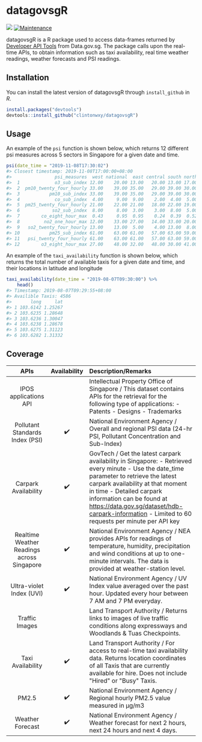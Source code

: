 # datagovsgR
![](https://travis-ci.org/clintonwxy/datagovsgR.svg?branch=master)
[![Maintenance](https://img.shields.io/badge/Maintained%3F-yes-green.svg)](https://github.com/clintonwxy/datagovsgR/graphs/commit-activity)


datagovsgR is a R package used to access data-frames returned by [Developer API Tools](https://data.gov.sg/developer) from Data.gov.sg. The package calls upon the real-time APIs, to obtain information such as taxi availability,  real time weather readings, weather forecasts and PSI readings.



## Installation

You can install the latest version of datagovsgR through `install_github` in *R*.

``` r
install.packages("devtools")
devtools::install_github("clintonwxy/datagovsgR")
```


## Usage

An example of the `psi` function is shown below, which returns 12 different psi measures across 5 sectors in Singapore for a given date and time.

``` r
psi(date_time = "2019-11-08T17:30:02")
#> Closest timestamp: 2019-11-08T17:00:00+08:00
#>                psi_measures  west national  east central south north
#>  1             o3_sub_index 12.00    20.00 13.00   20.00 13.00 17.00
#>  2  pm10_twenty_four_hourly 33.00    39.00 35.00   29.00 39.00 30.00
#>  3           pm10_sub_index 33.00    39.00 35.00   29.00 39.00 30.00
#>  4             co_sub_index  4.00     9.00  9.00    2.00  4.00  5.00
#>  5  pm25_twenty_four_hourly 21.00    22.00 21.00   18.00 22.00 19.00
#>  6            so2_sub_index  8.00     8.00  3.00    3.00  8.00  5.00
#>  7        co_eight_hour_max  0.43     0.95  0.95    0.24  0.39  0.52
#>  8         no2_one_hour_max 12.00    33.00 27.00   14.00 33.00 20.00
#>  9   so2_twenty_four_hourly 13.00    13.00  5.00    4.00 13.00  8.00
#> 10           pm25_sub_index 61.00    63.00 61.00   57.00 63.00 59.00
#> 11   psi_twenty_four_hourly 61.00    63.00 61.00   57.00 63.00 59.00
#> 12        o3_eight_hour_max 27.00    48.00 32.00   48.00 30.00 41.00
```

An example of the `taxi_availability` function is shown below, which returns the total number of available taxis for a given date and time, and their locations in latitude and longitude


``` r
taxi_availability(date_time = "2019-08-07T09:30:00") %>% 
    head()
#> Timestamp: 2019-08-07T09:29:55+08:00
#> Availible Taxis: 4586
#>       long     lat
#> 1 103.6142 1.25267
#> 2 103.6235 1.28648
#> 3 103.6236 1.30047
#> 4 103.6238 1.28678
#> 5 103.6275 1.31123
#> 6 103.6282 1.31332
```


## Coverage

| APIs      | Availability  | Description/Remarks      | 
| :------------------:  |:---------:| :-----------------------------------------|
| IPOS applications API |  | Intellectual Property Office of Singapore / This dataset contains APIs for the retrieval for the following type of applications: - Patents - Designs - Trademarks |
| Pollutant Standards Index (PSI) | :heavy_check_mark: | National Environment Agency / Overall and regional PSI data (24-hr PSI, Pollutant Concentration and Sub-Index) |
| Carpark Availability | :heavy_check_mark: | GovTech / Get the latest carpark availability in Singapore: - Retrieved every minute - Use the date_time parameter to retrieve the latest carpark availability at that moment in time - Detailed carpark information can be found at https://data.gov.sg/dataset/hdb-carpark-information - Limited to 60 requests per minute per API key |
| Realtime Weather Readings across Singapore | :heavy_check_mark: | National Environment Agency / NEA provides APIs for readings of temperature, humidity, precipitation and wind conditions at up to one-minute intervals. The data is provided at weather-station level. |
| Ultra-violet Index (UVI) | :heavy_check_mark: | National Environment Agency / UV Index value averaged over the past hour. Updated every hour between 7 AM and 7 PM everyday. | 
| Traffic Images |  | Land Transport Authority / Returns links to images of live traffic conditions along expressways and Woodlands & Tuas Checkpoints. |
| Taxi Availability | :heavy_check_mark: | Land Transport Authority / For access to real-time taxi availability data. Returns location coordinates of all Taxis that are currently available for hire. Does not include "Hired" or "Busy" Taxis. |
| PM2.5 | :heavy_check_mark: | National Environment Agency / Regional hourly PM2.5 value measured in μg/m3 |
| Weather Forecast | :heavy_check_mark: | National Environment Agency / Weather forecast for next 2 hours, next 24 hours and next 4 days. |
